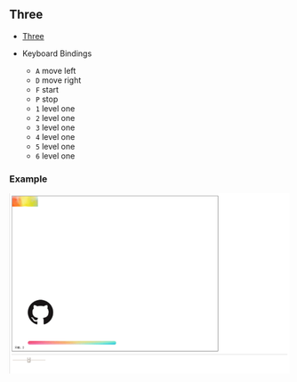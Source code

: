 ## Three

* [Three](http://gkbi.top/Game/Three/game.html)
 
 * Keyboard Bindings
   - `A`  move left
   - `D`  move right
   - `F`  start
   - `P`  stop
   - `1`  level one
   - `2`  level one
   - `3`  level one
   - `4`  level one
   - `5`  level one
   - `6`  level one

### Example
![Three](https://github.com/Kkkb/game/raw/master/pic/Three.gif)